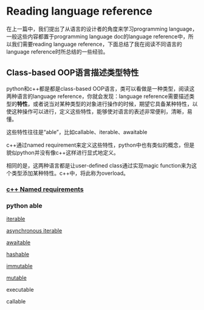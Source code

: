 # Reading language reference

在上一篇中，我们提出了从语言的设计者的角度来学习programming language，一般这些内容都置于programming language doc的language reference中，所以我们需要reading language reference，下面总结了我在阅读不同语言的language reference时所总结的一些经验。

## Class-based OOP语言描述类型特性

python和c++都是都是class-based OOP语言，类可以看做是一种类型，阅读这两种语言的language reference，你就会发现：language reference需要描述类型的**特性**，或者说当对某种类型的对象进行操作的时候，期望它具备某种特性，以使这种操作可以进行，定义这些特性，能够使对语言的表述非常便利，清晰，易懂。

这些特性往往是“able”，比如callable、iterable、awaitable

c++通过named requirement来定义这些特性，python中也有类似的概念，但是貌似python并没有像c++这样进行显式地定义。

相同的是，这两种语言都是让user-defined class通过实现magic function来为这个类型添加某种特性。c++中，将此称为overload。



### [c++ Named requirements](https://en.cppreference.com/w/cpp/named_req)



### python able

[iterable](https://docs.python.org/3/glossary.html#term-iterable)

[asynchronous iterable](https://docs.python.org/3/glossary.html#term-asynchronous-iterable)

[awaitable](https://docs.python.org/3/glossary.html#term-awaitable) 

[hashable](https://docs.python.org/3/glossary.html#term-hashable)

[immutable](https://docs.python.org/3/glossary.html#term-immutable)

[mutable](https://docs.python.org/3/glossary.html#term-mutable)

executable 

callable 

